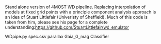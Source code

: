 Stand alone version of 4MOST WD pipeline.
Replacing interpolation of models at fixed grid points with a principle component analysis approach is an idea of Stuart Littlefair (Univeristy of Sheffield). Much of this code is taken from him, please see his page for a complete understanding:https://github.com/StuartLittlefair/wd_emulator

WDpipe.py spec.csv parallax Gaia_G_mag
Classifier
